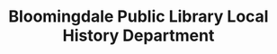 ---
layout: repo
title: "Bloomingdale Public Library Local History Department"
id: 15283
permalink: repos/15283/
---